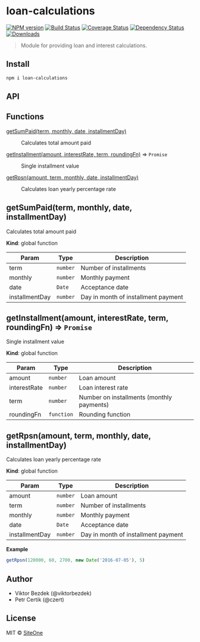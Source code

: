# loan-calculations

[![NPM version][npm-image]][npm-url]
[![Build Status](https://travis-ci.org/viktorbezdek/loan-calculations.svg?branch=master)](https://travis-ci.org/viktorbezdek/loan-calculations)
[![Coverage Status](https://coveralls.io/repos/github/viktorbezdek/loan-calculations/badge.svg?branch=master)](https://coveralls.io/github/viktorbezdek/loan-calculations?branch=master)
[![Dependency Status][depstat-image]][depstat-url]
[![Downloads][download-badge]][npm-url]

> Module for providing loan and interest calculations.

## Install

```sh
npm i loan-calculations
```

## API

## Functions

<dl>
<dt><a href="#getSumPaid">getSumPaid(term, monthly, date, installmentDay)</a></dt>
<dd><p>Calculates total amount paid</p>
</dd>
<dt><a href="#getInstallment">getInstallment(amount, interestRate, term, roundingFn)</a> ⇒ <code>Promise</code></dt>
<dd><p>Single installment value</p>
</dd>
<dt><a href="#getRpsn">getRpsn(amount, term, monthly, date, installmentDay)</a></dt>
<dd><p>Calculates loan yearly percentage rate</p>
</dd>
</dl>

<a name="getSumPaid"></a>

## getSumPaid(term, monthly, date, installmentDay)
Calculates total amount paid

**Kind**: global function  

| Param | Type | Description |
| --- | --- | --- |
| term | <code>number</code> | Number of installments |
| monthly | <code>number</code> | Monthly payment |
| date | <code>Date</code> | Acceptance date |
| installmentDay | <code>number</code> | Day in month of installment payment |

<a name="getInstallment"></a>

## getInstallment(amount, interestRate, term, roundingFn) ⇒ <code>Promise</code>
Single installment value

**Kind**: global function  

| Param | Type | Description |
| --- | --- | --- |
| amount | <code>number</code> | Loan amount |
| interestRate | <code>number</code> | Loan interest rate |
| term | <code>number</code> | Number on installments (monthly payments) |
| roundingFn | <code>function</code> | Rounding function |

<a name="getRpsn"></a>

## getRpsn(amount, term, monthly, date, installmentDay)
Calculates loan yearly percentage rate

**Kind**: global function  

| Param | Type | Description |
| --- | --- | --- |
| amount | <code>number</code> | Loan amount |
| term | <code>number</code> | Number of installments |
| monthly | <code>number</code> | Monthly payment |
| date | <code>Date</code> | Acceptance date |
| installmentDay | <code>number</code> | Day in month of installment payment |

**Example**  
```js
getRpsn(120000, 60, 2700, new Date('2016-07-05'), 5)
```

## Author

- Viktor Bezdek (@viktorbezdek)
- Petr Certik (@czert)

## License

MIT © [SiteOne](http://github.com/siteone)

[npm-url]: https://npmjs.org/package/loan-calculations
[npm-image]: https://img.shields.io/npm/v/loan-calculations.svg?style=flat-square

[travis-url]: https://travis-ci.org/ViktorBezdek/loan-calculations
[travis-image]: https://img.shields.io/travis/ViktorBezdek/loan-calculations.svg?style=flat-square

[coveralls-url]: https://coveralls.io/r/ViktorBezdek/loan-calculations
[coveralls-image]: https://img.shields.io/coveralls/ViktorBezdek/loan-calculations.svg?style=flat-square

[depstat-url]: https://david-dm.org/ViktorBezdek/loan-calculations
[depstat-image]: https://david-dm.org/ViktorBezdek/loan-calculations.svg?style=flat-square

[download-badge]: http://img.shields.io/npm/dm/loan-calculations.svg?style=flat-square
